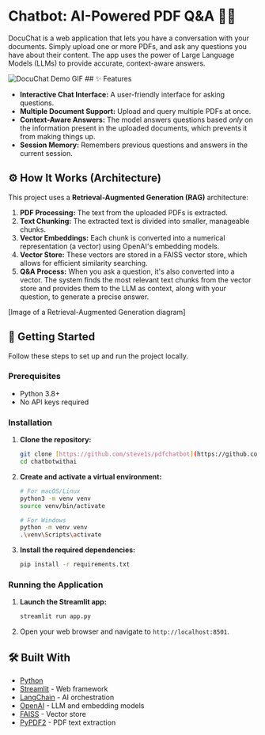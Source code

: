# Chatbot: AI-Powered PDF Q&A 📄💬

DocuChat is a web application that lets you have a conversation with your documents. Simply upload one or more PDFs, and ask any questions you have about their content. The app uses the power of Large Language Models (LLMs) to provide accurate, context-aware answers.

![DocuChat Demo GIF](https://github.com/steve1s/pdfchatbot) ## ✨ Features

-   **Interactive Chat Interface:** A user-friendly interface for asking questions.
-   **Multiple Document Support:** Upload and query multiple PDFs at once.
-   **Context-Aware Answers:** The model answers questions based *only* on the information present in the uploaded documents, which prevents it from making things up.
-   **Session Memory:** Remembers previous questions and answers in the current session.

## ⚙️ How It Works (Architecture)

This project uses a **Retrieval-Augmented Generation (RAG)** architecture:

1.  **PDF Processing:** The text from the uploaded PDFs is extracted.
2.  **Text Chunking:** The extracted text is divided into smaller, manageable chunks.
3.  **Vector Embeddings:** Each chunk is converted into a numerical representation (a vector) using OpenAI's embedding models.
4.  **Vector Store:** These vectors are stored in a FAISS vector store, which allows for efficient similarity searching.
5.  **Q&A Process:** When you ask a question, it's also converted into a vector. The system finds the most relevant text chunks from the vector store and provides them to the LLM as context, along with your question, to generate a precise answer.



[Image of a Retrieval-Augmented Generation diagram]


## 🚀 Getting Started

Follow these steps to set up and run the project locally.

### Prerequisites

-   Python 3.8+
-   No API keys required

### Installation

1.  **Clone the repository:**
    ```bash
    git clone [https://github.com/steve1s/pdfchatbot](https://github.com/steve1s/pdfchatbot)
    cd chatbotwithai
    ```

2.  **Create and activate a virtual environment:**
    ```bash
    # For macOS/Linux
    python3 -m venv venv
    source venv/bin/activate

    # For Windows
    python -m venv venv
    .\venv\Scripts\activate
    ```

3.  **Install the required dependencies:**
    ```bash
    pip install -r requirements.txt
    ```



### Running the Application

1.  **Launch the Streamlit app:**
    ```bash
    streamlit run app.py
    ```

2.  Open your web browser and navigate to `http://localhost:8501`.

## 🛠️ Built With

-   [Python](https://www.python.org/)
-   [Streamlit](https://streamlit.io/) - Web framework
-   [LangChain](https://www.langchain.com/) - AI orchestration
-   [OpenAI](https://openai.com/) - LLM and embedding models
-   [FAISS](https://github.com/facebookresearch/faiss) - Vector store
-   [PyPDF2](https://pypi.org/project/PyPDF2/) - PDF text extraction

